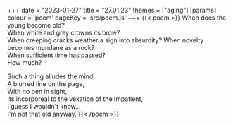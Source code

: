 +++
date = "2023-01-27"
title = "27.01.23"
themes = ["aging"]
[params]
  colour = 'poem'
  pageKey = 'src/poem.js'
+++
{{< poem >}}
When does the young become old?  
When white and grey crowns its brow?  
When creeping cracks weather a sign into absurdity?
When novelty becomes mundane as a rock?  
When sufficient time has passed?  
How much?  
  
Such a thing alludes the mind,  
A blurred line on the page,  
With no pen in sight,  
Its incorporeal to the vexation of the impatient,  
I guess I wouldn't know...  
I'm not that old anyway.
{{< /poem >}}